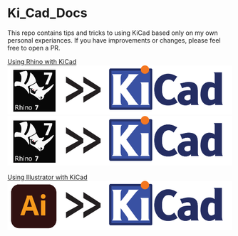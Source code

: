 # Ki_Cad_Docs

This repo contains tips and tricks to using KiCad based only on my own personal experiances. 
If you have improvements or changes, please feel free to open a PR.

[Using Rhino with KiCad](/using_rhino_with_kicad)
[![](images/rhino_kicad.svg)](/using_rhino_with_kidcad)
![Using Rhino with KiCad](images/rhino_kicad.svg)

[Using Illustrator with KiCad](/using_illustrator_with_kicad)
[![](images/ai_kicad.svg)](/using_illustrator_with_kicad)